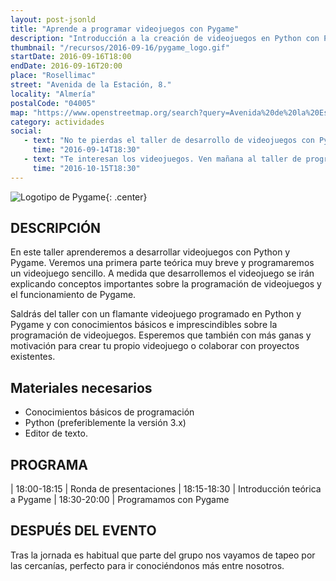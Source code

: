 ```yaml
---
layout: post-jsonld
title: "Aprende a programar videojuegos con Pygame"
description: "Introducción a la creación de videojuegos en Python con Pygame"
thumbnail: "/recursos/2016-09-16/pygame_logo.gif"
startDate: 2016-09-16T18:00
endDate: 2016-09-16T20:00
place: "Rosellimac"
street: "Avenida de la Estación, 8."
locality: "Almería"
postalCode: "04005"
map: "https://www.openstreetmap.org/search?query=Avenida%20de%20la%20Estaci%C3%B3n%2C%208.%20Almeria#map=19/36.83680/-2.45705"
category: actividades
social:
   - text: "No te pierdas el taller de desarrollo de videojuegos con Python y Pygame"
     time: "2016-09-14T18:30"
   - text: "Te interesan los videojuegos. Ven mañana al taller de programación de videojuegos con Pygame"
     time: "2016-10-15T18:30"
---
```


![Logotipo de Pygame]({{site.url}}/recursos/2016-09-16/pygame_logo.gif "Logotipo de Pygame"){: .center}

## DESCRIPCIÓN

En este taller aprenderemos a desarrollar videojuegos con Python y Pygame.
Veremos una primera parte teórica muy breve y programaremos un videojuego
sencillo. A medida que desarrollemos el videojuego se irán explicando
conceptos importantes sobre la programación de videojuegos y el
funcionamiento de Pygame.

Saldrás del taller con un flamante videojuego programado en
Python y Pygame y con conocimientos básicos e imprescindibles
sobre la programación de videojuegos. Esperemos que
también con más ganas y motivación para crear tu propio
videojuego o colaborar con proyectos existentes.


## Materiales necesarios

* Conocimientos básicos de programación
* Python (preferiblemente la versión 3.x)
* Editor de texto.


## PROGRAMA

| 18:00-18:15 | Ronda de presentaciones
| 18:15-18:30 | Introducción teórica a Pygame
| 18:30-20:00 | Programamos con Pygame


## DESPUÉS DEL EVENTO

Tras la jornada es habitual que parte del grupo nos vayamos de tapeo
por las cercanías, perfecto para ir conociéndonos más entre nosotros.



